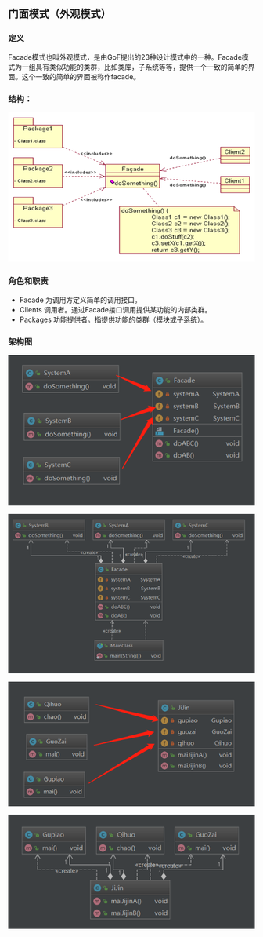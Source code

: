 

## 门面模式（外观模式）

### 定义

   Facade模式也叫外观模式，是由GoF提出的23种设计模式中的一种。Facade模式为一组具有类似功能的类群，比如类库，子系统等等，提供一个一致的简单的界面。这个一致的简单的界面被称作facade。

### 结构：

![1565744932986](assets/1565744932986.png)



### 角色和职责

- Facade     为调用方定义简单的调用接口。
- Clients     调用者。通过Facade接口调用提供某功能的内部类群。
- Packages     功能提供者。指提供功能的类群（模块或子系统）。

 

###  架构图

![1565745291232](assets/1565745291232.png)



![1565806133245](assets/1565806133245.png)



![1565745357978](assets/1565745357978.png)



![1565806065726](assets/1565806065726.png)
